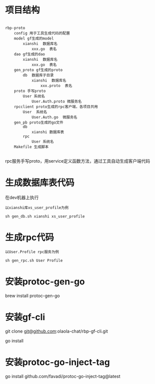 

# 项目结构

```

rbp-proto
    config 用于工具生成代码的配置
    model gf生成的model
        xianshi  数据库名
            xxx.go  表名
    dao gf生成的dao
        xianshi  数据库名
            xxx.go  表名
    gen_proto gf生成的proto
        db  数据库子目录
            xianshi  数据库名
                xxx.proto  表名
    proto 手写proto
        User 系统名
            User.Auth.proto 微服务名
    rpcclient proto生成的rpc客户端，各项目共用
        User  系统名
            User.Auth.go  微服务名
    gen_pb proto生成的go文件
        db
            xianshi 数据库表
        rpc
            User 系统名
    Makefile 生成脚本
    
```

rpc服务手写proto，用service定义函数方法，通过工具自动生成客户端代码

# 生成数据库表代码

在dev机器上执行

```
以xianshi库xs_user_profile为例

sh gen_db.sh xianshi xs_user_profile

```

# 生成rpc代码

```
以User.Profile rpc服务为例

sh gen_rpc.sh User Profile

```

# 安装protoc-gen-go
brew install protoc-gen-go

# 安装gf-cli

git clone git@github.com:olaola-chat/rbp-gf-cli.git

go install

# 安装protoc-go-inject-tag

go install github.com/favadi/protoc-go-inject-tag@latest
